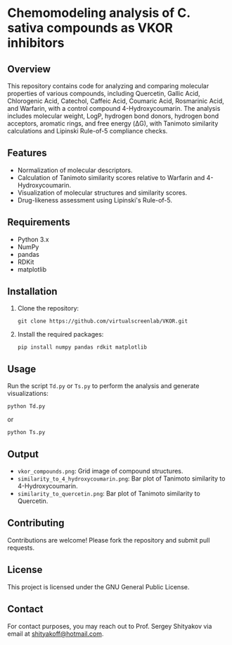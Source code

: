 # Chemomodeling analysis of C. sativa compounds as VKOR inhibitors

## Overview
This repository contains code for analyzing and comparing molecular properties of various compounds, including Quercetin, Gallic Acid, Chlorogenic Acid, Catechol, Caffeic Acid, Coumaric Acid, Rosmarinic Acid, and Warfarin, with a control compound 4-Hydroxycoumarin. The analysis includes molecular weight, LogP, hydrogen bond donors, hydrogen bond acceptors, aromatic rings, and free energy (ΔG), with Tanimoto similarity calculations and Lipinski Rule-of-5 compliance checks.

## Features
- Normalization of molecular descriptors.
- Calculation of Tanimoto similarity scores relative to Warfarin and 4-Hydroxycoumarin.
- Visualization of molecular structures and similarity scores.
- Drug-likeness assessment using Lipinski's Rule-of-5.

## Requirements
- Python 3.x
- NumPy
- pandas
- RDKit
- matplotlib

## Installation
1. Clone the repository:
   ```
   git clone https://github.com/virtualscreenlab/VKOR.git
   ```
2. Install the required packages:
   ```
   pip install numpy pandas rdkit matplotlib
   ```

## Usage
Run the script `Td.py` or `Ts.py` to perform the analysis and generate visualizations:
```
python Td.py
```
or
```
python Ts.py
```

## Output
- `vkor_compounds.png`: Grid image of compound structures.
- `similarity_to_4_hydroxycoumarin.png`: Bar plot of Tanimoto similarity to 4-Hydroxycoumarin.
- `similarity_to_quercetin.png`: Bar plot of Tanimoto similarity to Quercetin.

## Contributing
Contributions are welcome! Please fork the repository and submit pull requests.

## License
This project is licensed under the GNU General Public License.

## Contact
For contact purposes, you may reach out to Prof. Sergey Shityakov via email at shityakoff@hotmail.com.
